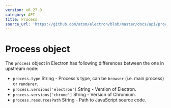 ```yaml
---
version: v0.27.0
category: API
title: Process
source_url: 'https://github.com/atom/electron/blob/master/docs/api/process.md'
---
```


# Process object

The `process` object in Electron has following differences between the one in
upstream node:

* `process.type` String - Process's type, can be `browser` (i.e. main process) or `renderer`.
* `process.versions['electron']` String - Version of Electron.
* `process.versions['chrome']` String - Version of Chromium.
* `process.resourcesPath` String - Path to JavaScript source code.
